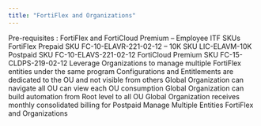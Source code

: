 ```yaml
---
title: "FortiFlex and Organizations"
---
```


Pre-requisites : FortiFlex and FortiCloud Premium – Employee ITF SKUs
FortiFlex
Prepaid	SKU	FC-10-ELAVR-221-02-12 – 10K SKU LIC-ELAVM-10K
Postpaid	 SKU	FC-10-ELAVS-221-02-12
FortiCloud Premium
SKU FC-15-CLDPS-219-02-12
Leverage Organizations to manage multiple FortiFlex entities under the same program 
Configurations and Entitlements are dedicated to the OU and not visible from others
Global Organization can navigate all OU can view each OU consumption
Global Organization can build automation from Root level to all OU
Global Organization receives monthly consolidated billing for Postpaid Manage Multiple Entities FortiFlex and Organizations


